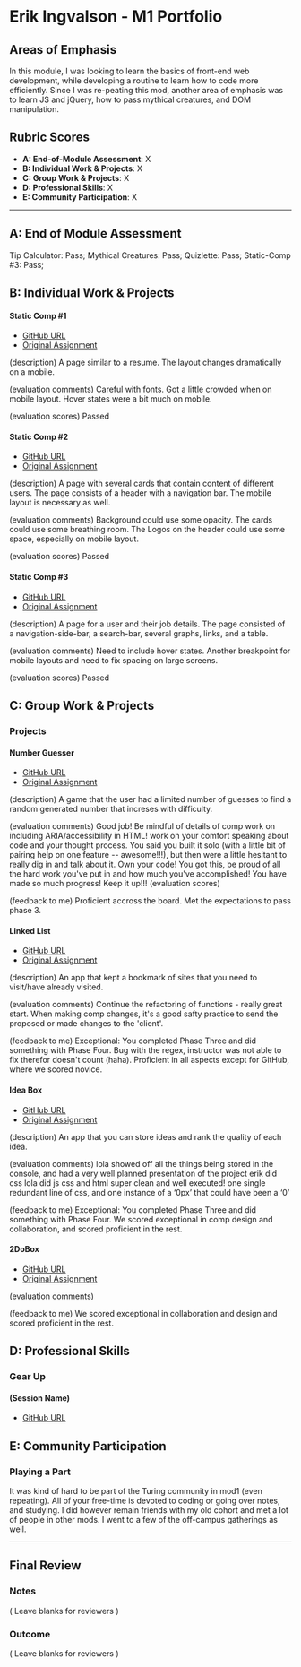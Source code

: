 # Erik Ingvalson - M1 Portfolio

## Areas of Emphasis

In this module, I was looking to learn the basics of front-end web development, while developing a routine to learn how to code more efficiently. Since I was re-peating this mod, another area of emphasis was to learn JS and jQuery, how to pass mythical creatures, and DOM manipulation.

## Rubric Scores

* **A: End-of-Module Assessment**: X
* **B: Individual Work & Projects**: X
* **C: Group Work & Projects**: X
* **D: Professional Skills**: X
* **E: Community Participation**: X

-----------------------

## A: End of Module Assessment

Tip Calculator: Pass;
Mythical Creatures: Pass;
Quizlette: Pass;
Static-Comp #3: Pass;

## B: Individual Work & Projects

#### Static Comp #1

* [GitHub URL](https://github.com/erik0110/static-comp1)
* [Original Assignment](https://erik0110.github.io/static-comp1/)

(description)
A page similar to a resume. The layout changes dramatically on a mobile.

(evaluation comments)
Careful with fonts. Got a little crowded when on mobile layout. Hover states were a bit much on mobile.

(evaluation scores)
Passed

#### Static Comp #2

* [GitHub URL](https://github.com/erik0110/Static-Comp2-1706)
* [Original Assignment](https://erik0110.github.io/Static-Comp2-1706/)

(description)
A page with several cards that contain content of different users. The page consists of a header with a navigation bar. The mobile layout is necessary as well.

(evaluation comments)
Background could use some opacity. The cards could use some breathing room. The Logos on the header could use some space, especially on mobile layout.

(evaluation scores)
Passed

#### Static Comp #3

* [GitHub URL](https://github.com/erik0110/Static-Comp3-1706)
* [Original Assignment](https://erik0110.github.io/Static-Comp3-1706/.)

(description)
A page for a user and their job details. The page consisted of a navigation-side-bar, a search-bar, several graphs, links, and a table. 

(evaluation comments)
Need to include hover states. Another breakpoint for mobile layouts and need to fix spacing on large screens.

(evaluation scores)
Passed

## C: Group Work & Projects

### Projects

#### Number Guesser

* [GitHub URL](https://github.com/turingschool/front-end-submissions-public/blob/master/1706/mod-1/number-guesser/erik-ingvalson.md)
* [Original Assignment](https://erik0110.github.io/number-guesser1706/)

(description)
A game that the user had a limited number of guesses to find a random generated number that increses with difficulty.

(evaluation comments)
Good job!
Be mindful of details of comp
work on including ARIA/accessibility in HTML!
work on your comfort speaking about code and your thought process. You said you built it solo (with a little bit of pairing help on one feature -- awesome!!!), but then were a little hesitant to really dig in and talk about it. Own your code! You got this, be proud of all the hard work you've put in and how much you've accomplished!
You have made so much progress! Keep it up!!!
(evaluation scores)

(feedback to me)
Proficient accross the board. Met the expectations to pass phase 3.

#### Linked List

* [GitHub URL](https://github.com/turingschool/front-end-submissions-public/blob/master/1706/mod-1/linked-list/ErikIngvalson-AmyHolt.md)
* [Original Assignment](https://erik0110.github.io/link.list/)

(description)
An app that kept a bookmark of sites that you need to visit/have already visited.

(evaluation comments)
Continue the refactoring of functions - really great start. When making comp changes, it's a good safty practice to send the proposed or made changes to the 'client'.

(feedback to me)
Exceptional: You completed Phase Three and did something with Phase Four.
Bug with the regex, instructor was not able to fix therefor doesn't count (haha).
Proficient in all aspects except for GitHub, where we scored novice.

#### Idea Box

* [GitHub URL]()
* [Original Assignment](https://github.com/lolakoala/idea-box)

(description)
An app that you can store ideas and rank the quality of each idea.

(evaluation comments)
lola showed off all the things being stored in the console, and had a very well planned presentation of the project
erik did css
lola did js
css and html super clean and well executed! one single redundant line of css, and one instance of a ‘0px’ that could have been a ‘0’

(feedback to me)
Exceptional: You completed Phase Three and did something with Phase Four.
We scored exceptional in comp design and collaboration, and scored proficient in the rest.

#### 2DoBox

* [GitHub URL](https://github.com/Cache123/2DoBox-Pivot)
* [Original Assignment](https://cache123.github.io/2DoBox-Pivot/)

(evaluation comments)

(feedback to me)
We scored exceptional in collaboration and design and scored proficient in the rest.
## D: Professional Skills

### Gear Up
#### (Session Name)

* [GitHub URL](https://gist.github.com/erik0110/9b3ff7526d9692cb3740e989cbcc9d65)


## E: Community Participation

### Playing a Part

It was kind of hard to be part of the Turing community in mod1 (even repeating). All of your free-time is devoted to coding or going over notes, and studying. I did however remain friends with my old cohort and met a lot of people in other mods. I went to a few of the off-campus gatherings as well.

------------------

## Final Review

### Notes

( Leave blanks for reviewers )

### Outcome

( Leave blanks for reviewers )
